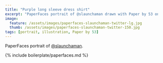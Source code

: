 ```yaml
---
title: "Purple long sleeve dress shirt"
excerpt: "PaperFaces portrait of @slaunchaman drawn with Paper by 53 on an iPad."
image: 
  feature: /assets/images/paperfaces-slaunchaman-twitter-lg.jpg
  thumb: /assets/images/paperfaces-slaunchaman-twitter-150.jpg
tags: [portrait, illustration, Paper by 53]
---
```


PaperFaces portrait of [@slaunchaman](http://twitter.com/slaunchaman).

{% include boilerplate/paperfaces.md %}